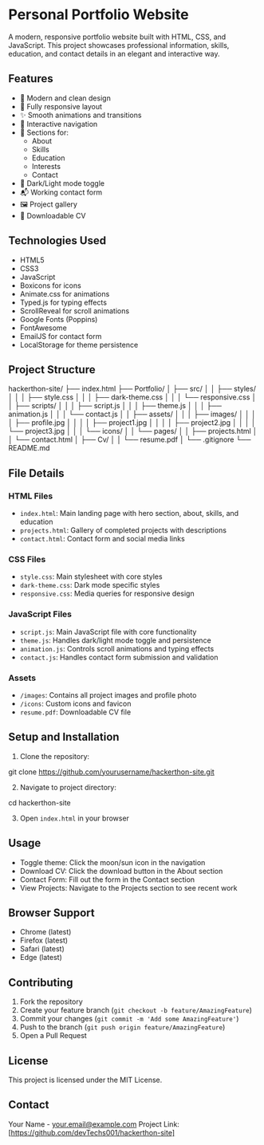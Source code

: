# Personal Portfolio Website

A modern, responsive portfolio website built with HTML, CSS, and JavaScript. This project showcases professional information, skills, education, and contact details in an elegant and interactive way.

## Features

- 🎨 Modern and clean design
- 📱 Fully responsive layout
- ✨ Smooth animations and transitions
- 🎯 Interactive navigation
- 📝 Sections for:
  - About
  - Skills
  - Education
  - Interests
  - Contact
- 🌙 Dark/Light mode toggle
- 📬 Working contact form
- 🖼️ Project gallery
- 📄 Downloadable CV

## Technologies Used

- HTML5
- CSS3
- JavaScript
- Boxicons for icons
- Animate.css for animations
- Typed.js for typing effects
- ScrollReveal for scroll animations
- Google Fonts (Poppins)
- FontAwesome
- EmailJS for contact form
- LocalStorage for theme persistence

## Project Structure

hackerthon-site/
├── index.html
├── Portfolio/
│   ├── src/
│   │   ├── styles/
│   │   │   ├── style.css
│   │   │   ├── dark-theme.css
│   │   │   └── responsive.css
│   │   ├── scripts/
│   │   │   ├── script.js
│   │   │   ├── theme.js
│   │   │   ├── animation.js
│   │   │   └── contact.js
│   │   ├── assets/
│   │   │   ├── images/
│   │   │   │   ├── profile.jpg
│   │   │   │   ├── project1.jpg
│   │   │   │   ├── project2.jpg
│   │   │   │   └── project3.jpg
│   │   │   └── icons/
│   │   └── pages/
│   │       ├── projects.html
│   │       └── contact.html
│   ├── Cv/
│   │   └── resume.pdf
│   └── .gitignore
└── README.md

## File Details

### HTML Files
- `index.html`: Main landing page with hero section, about, skills, and education
- `projects.html`: Gallery of completed projects with descriptions
- `contact.html`: Contact form and social media links

### CSS Files
- `style.css`: Main stylesheet with core styles
- `dark-theme.css`: Dark mode specific styles
- `responsive.css`: Media queries for responsive design

### JavaScript Files
- `script.js`: Main JavaScript file with core functionality
- `theme.js`: Handles dark/light mode toggle and persistence
- `animation.js`: Controls scroll animations and typing effects
- `contact.js`: Handles contact form submission and validation

### Assets
- `/images`: Contains all project images and profile photo
- `/icons`: Custom icons and favicon
- `resume.pdf`: Downloadable CV file

## Setup and Installation

1. Clone the repository:

git clone https://github.com/yourusername/hackerthon-site.git


2. Navigate to project directory:

cd hackerthon-site

3. Open `index.html` in your browser

## Usage

- Toggle theme: Click the moon/sun icon in the navigation
- Download CV: Click the download button in the About section
- Contact Form: Fill out the form in the Contact section
- View Projects: Navigate to the Projects section to see recent work

## Browser Support

- Chrome (latest)
- Firefox (latest)
- Safari (latest)
- Edge (latest)

## Contributing

1. Fork the repository
2. Create your feature branch (`git checkout -b feature/AmazingFeature`)
3. Commit your changes (`git commit -m 'Add some AmazingFeature'`)
4. Push to the branch (`git push origin feature/AmazingFeature`)
5. Open a Pull Request

## License

This project is licensed under the MIT License.

## Contact

Your Name - your.email@example.com
Project Link: [https://github.com/devTechs001/hackerthon-site]
